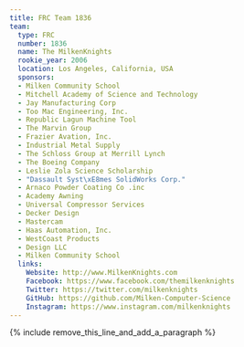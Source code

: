 ```yaml
---
title: FRC Team 1836
team:
  type: FRC
  number: 1836
  name: The MilkenKnights
  rookie_year: 2006
  location: Los Angeles, California, USA
  sponsors:
  - Milken Community School
  - Mitchell Academy of Science and Technology
  - Jay Manufacturing Corp
  - Too Mac Engineering, Inc.
  - Republic Lagun Machine Tool
  - The Marvin Group
  - Frazier Avation, Inc.
  - Industrial Metal Supply
  - The Schloss Group at Merrill Lynch
  - The Boeing Company
  - Leslie Zola Science Scholarship
  - "Dassault Syst\xE8mes SolidWorks Corp."
  - Arnaco Powder Coating Co .inc
  - Academy Awning
  - Universal Compressor Services
  - Decker Design
  - Mastercam
  - Haas Automation, Inc.
  - WestCoast Products
  - Design LLC
  - Milken Community School
  links:
    Website: http://www.MilkenKnights.com
    Facebook: https://www.facebook.com/themilkenknights
    Twitter: https://twitter.com/milkenknights
    GitHub: https://github.com/Milken-Computer-Science
    Instagram: https://www.instagram.com/milkenknights
---
```


{% include remove_this_line_and_add_a_paragraph %}
